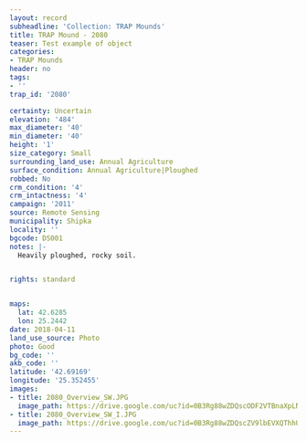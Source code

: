 ```yaml
---
layout: record
subheadline: 'Collection: TRAP Mounds'
title: TRAP Mound - 2080
teaser: Test example of object
categories:
- TRAP Mounds
header: no
tags:
- ''
trap_id: '2080'

certainty: Uncertain
elevation: '484'
max_diameter: '40'
min_diameter: '40'
height: '1'
size_category: Small
surrounding_land_use: Annual Agriculture
surface_condition: Annual Agriculture|Ploughed
robbed: No
crm_condition: '4'
crm_intactness: '4'
campaign: '2011'
source: Remote Sensing
municipality: Shipka
locality: ''
bgcode: DS001
notes: |-
  Heavily ploughed, rocky soil.


rights: standard


maps:
  lat: 42.6285
  lon: 25.2442
date: 2018-04-11
land_use_source: Photo
photo: Good
bg_code: ''
akb_code: ''
latitude: '42.69169'
longitude: '25.352455'
images:
- title: 2080_Overview_SW.JPG
  image_path: https://drive.google.com/uc?id=0B3Rg88wZDQscODF2VTBnaXpLNEk
- title: 2080_Overview_SW_I.JPG
  image_path: https://drive.google.com/uc?id=0B3Rg88wZDQscZV9lbEVXQThhUVU
---
```

